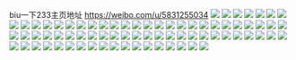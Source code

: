 biu一下233主页地址 https://weibo.com/u/5831255034 
![](https://wx4.sinaimg.cn/mw2000/006mDlOyly1h80gjlpkgyj321k2oohdt.jpg) 
![](https://wx4.sinaimg.cn/mw2000/006mDlOyly1h80gjomx6hj32c035a7wj.jpg) 
![](https://wx4.sinaimg.cn/mw2000/006mDlOyly1h7pnhz0m01j32c03404qr.jpg) 
![](https://wx4.sinaimg.cn/mw2000/006mDlOyly1h7pnhwp44zj32c0340qv5.jpg) 
![](https://wx4.sinaimg.cn/mw2000/006mDlOyly1h7pni3qxptj32bc35shdw.jpg) 
![](https://wx4.sinaimg.cn/mw2000/006mDlOyly1h7pni667x9j32c0340x6r.jpg) 
![](https://wx4.sinaimg.cn/mw2000/006mDlOyly1h7pni8ret4j32c03404qq.jpg) 
![](https://wx4.sinaimg.cn/mw2000/006mDlOyly1h7mfx2klslj31sw0u0wvh.jpg) 
![](https://wx4.sinaimg.cn/mw2000/006mDlOyly1h7j1sgzq0oj30u01hcag2.jpg) 
![](https://wx4.sinaimg.cn/mw2000/006mDlOyly1h7j1shql0dj30u01407ec.jpg) 
![](https://wx4.sinaimg.cn/mw2000/006mDlOyly1h7j1si9tutj30u01hcgrx.jpg) 
![](https://wx4.sinaimg.cn/mw2000/006mDlOyly1h7j1simieqj30u01400wh.jpg) 
![](https://wx4.sinaimg.cn/mw2000/006mDlOyly1h7j1sjmaeuj30u014fqj2.jpg) 
![](https://wx4.sinaimg.cn/mw2000/006mDlOyly1h7j1sk8ls0j30u01400wc.jpg) 
![](https://wx4.sinaimg.cn/mw2000/006mDlOyly1h7j1skypo9j30u012jjzs.jpg) 
![](https://wx4.sinaimg.cn/mw2000/006mDlOyly1h7j1sggxgzj30u0140tis.jpg) 
![](https://wx4.sinaimg.cn/mw2000/006mDlOyly1h7j1slx62nj30u0140gue.jpg) 
![](https://wx4.sinaimg.cn/mw2000/006mDlOyly1h77vo84iekj30zo256k3c.jpg) 
![](https://wx4.sinaimg.cn/mw2000/006mDlOyly1h77vo8p6fgj30zo256tj2.jpg) 
![](https://wx4.sinaimg.cn/mw2000/006mDlOyly1h77vo97g3oj30zo2567h6.jpg) 
![](https://wx4.sinaimg.cn/mw2000/006mDlOyly1h77vo9yjagj30zo256aoy.jpg) 
![](https://wx4.sinaimg.cn/mw2000/006mDlOyly1h77voanuldj30zo2567j8.jpg) 
![](https://wx4.sinaimg.cn/mw2000/006mDlOyly1h77vo7jcfxj30zo2567i4.jpg) 
![](https://wx4.sinaimg.cn/mw2000/006mDlOyly1h6zpcsdk2wj31wz2fiu0x.jpg) 
![](https://wx4.sinaimg.cn/mw2000/006mDlOyly1h6zpcr21w5j31v82hm1ky.jpg) 
![](https://wx4.sinaimg.cn/mw2000/006mDlOyly1h6x28678aaj30u0140agt.jpg) 
![](https://wx4.sinaimg.cn/mw2000/006mDlOyly1h6x27xmezhj30u0140gup.jpg) 
![](https://wx4.sinaimg.cn/mw2000/006mDlOyly1h6x281c1n2j30u0153gtb.jpg) 
![](https://wx4.sinaimg.cn/mw2000/006mDlOyly1h6p051ukxuj318n0p4n4l.jpg) 
![](https://wx4.sinaimg.cn/mw2000/006mDlOyly1h6p052gtalj31so28t7e6.jpg) 
![](https://wx4.sinaimg.cn/mw2000/006mDlOyly1h6m9lou1pgj31sc2dswq9.jpg) 
![](https://wx4.sinaimg.cn/mw2000/006mDlOyly1h6m9lkjshdj32c0340u0y.jpg) 
![](https://wx4.sinaimg.cn/mw2000/006mDlOyly1h6m9lgbge7j323b2p5b2a.jpg) 
![](https://wx4.sinaimg.cn/mw2000/006mDlOyly1h6m9lmk4xjj31sc2ds4qp.jpg) 
![](https://wx4.sinaimg.cn/mw2000/006mDlOyly1h6m9lrrmtxj32c0340x6q.jpg) 
![](https://wx4.sinaimg.cn/mw2000/006mDlOygy1h6j0s5osvfj30u01hc7a7.jpg) 
![](https://wx4.sinaimg.cn/mw2000/006mDlOygy1h6j0s4tgwsj30u014aaf4.jpg) 
![](https://wx4.sinaimg.cn/mw2000/006mDlOygy1h6j0s6kdz0j30u0140zrn.jpg) 
![](https://wx4.sinaimg.cn/mw2000/006mDlOygy1h6j0s7ptpvj30u0140q66.jpg) 
![](https://wx4.sinaimg.cn/mw2000/006mDlOygy1h6j0s8dd6xj30u0140796.jpg) 
![](https://wx4.sinaimg.cn/mw2000/006mDlOygy1h6j0s99zokj30u0140afw.jpg) 
![](https://wx4.sinaimg.cn/mw2000/006mDlOygy1h6j0sa10yjj30u0140t9q.jpg) 
![](https://wx4.sinaimg.cn/mw2000/006mDlOyly1h5nhgdf19tj30u0140aiw.jpg) 
![](https://wx4.sinaimg.cn/mw2000/006mDlOyly1h5nhged8lkj30u0140n5q.jpg) 
![](https://wx4.sinaimg.cn/mw2000/006mDlOyly1h4y2o7yhhaj30zo1re4ey.jpg) 
![](https://wx4.sinaimg.cn/mw2000/006mDlOyly1h4x9lkbhmuj326k340qv5.jpg) 
![](https://wx4.sinaimg.cn/mw2000/006mDlOyly1h4x9ll82k8j31sc2ds7wh.jpg) 
![](https://wx4.sinaimg.cn/mw2000/006mDlOyly1h4m7dvokghj30zo2567fx.jpg) 
![](https://wx4.sinaimg.cn/mw2000/006mDlOygy1h4f28n8i24j30u01hcgxv.jpg) 
![](https://wx4.sinaimg.cn/mw2000/006mDlOygy1h4f28o7kkfj30u01hcqe6.jpg) 
![](https://wx4.sinaimg.cn/mw2000/006mDlOygy1h4f28m2ialj30u00y97ax.jpg) 
![](https://wx4.sinaimg.cn/mw2000/006mDlOygy1h4f28p141aj31hc0u07ce.jpg) 
![](https://wx4.sinaimg.cn/mw2000/006mDlOygy1h4f28pksvlj30u01hctd9.jpg) 
![](https://wx4.sinaimg.cn/mw2000/006mDlOygy1h4f28rl24tj30u0140gt5.jpg) 
![](https://wx4.sinaimg.cn/mw2000/006mDlOygy1h4f28s934mj30u0140gss.jpg) 
![](https://wx4.sinaimg.cn/mw2000/006mDlOygy1h4f28stxoaj30zc0qi44n.jpg) 
![](https://wx4.sinaimg.cn/mw2000/006mDlOygy1h4f28tepfij30u0140jyp.jpg) 
![](https://wx4.sinaimg.cn/mw2000/006mDlOygy1h4eofpnt6aj31sc2ds7wi.jpg) 
![](https://wx4.sinaimg.cn/mw2000/006mDlOygy1h4eofn73kej32c0340qv6.jpg) 
![](https://wx4.sinaimg.cn/mw2000/006mDlOygy1h4eofrarerj32c0340b2a.jpg) 
![](https://wx4.sinaimg.cn/mw2000/006mDlOyly1h3i4rs5bmfj30yg1o5wy5.jpg) 
![](https://wx4.sinaimg.cn/mw2000/006mDlOyly1h3i4rt98baj31v62byqv5.jpg) 
![](https://wx4.sinaimg.cn/mw2000/006mDlOyly1h3i4rupwwfj32c02x07wj.jpg) 
![](https://wx4.sinaimg.cn/mw2000/006mDlOyly1h3i4rriay5j32c02x0u0y.jpg) 
![](https://wx4.sinaimg.cn/mw2000/006mDlOyly1h3i4rwjkx6j32a03401kz.jpg) 
![](https://wx4.sinaimg.cn/mw2000/006mDlOyly1h3i4ryw07nj32c03404qq.jpg) 
![](https://wx4.sinaimg.cn/mw2000/006mDlOygy1gzdd4hwv5rj30u014sqbe.jpg) 
![](https://wx4.sinaimg.cn/mw2000/006mDlOygy1gzdd4imoo0j30u0140ahw.jpg) 
![](https://wx4.sinaimg.cn/mw2000/006mDlOygy1gzdd4h3ll9j30u015646t.jpg) 
![](https://wx4.sinaimg.cn/mw2000/006mDlOyly1gx0u7nxlaoj31sw0u0n5f.jpg) 
![](https://wx4.sinaimg.cn/mw2000/006mDlOyly1gubi6d1c48j60u01h845p02.jpg) 
![](https://wx4.sinaimg.cn/mw2000/006mDlOyly1gubi710a0gj60u0140tgi02.jpg) 
![](https://wx4.sinaimg.cn/mw2000/006mDlOyly1gubi835w87j60u01407as02.jpg) 
![](https://wx4.sinaimg.cn/mw2000/006mDlOyly1gubi83vk2sj60ux0u0wkm02.jpg) 
![](https://wx4.sinaimg.cn/mw2000/006mDlOyly1gubi84d9mdj61400u0wmj02.jpg) 
